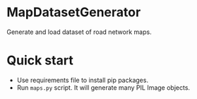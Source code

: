 # MapDatasetGenerator
Generate and load dataset of road network maps.

# Quick start
* Use requirements file to install pip packages.
* Run `maps.py` script. It will generate many PIL Image objects. 
